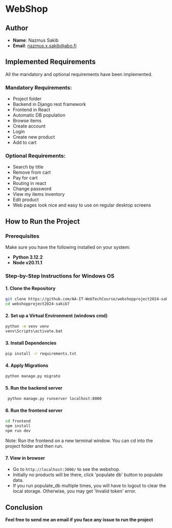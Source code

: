 # WebShop

## Author
- **Name**: Nazmus Sakib
- **Email**: nazmus.x.sakib@abo.fi

## Implemented Requirements
All the mandatory and optional requirements have been implemented.

### Mandatory Requirements:
- Project folder
- Backend in Django rest framework
- Frontend in React
- Automatic DB population
- Browse items
- Create account
- Login
- Create new product
- Add to cart

### Optional Requirements:
- Search by title
- Remove from cart
- Pay for cart
- Routing in react
- Change password
- View my items inventory
- Edit product
- Web pages look nice and easy to use on regular desktop screens

## How to Run the Project

### Prerequisites
Make sure you have the following installed on your system:
- **Python 3.12.2**
- **Node v20.11.1**

### Step-by-Step Instructions for Windows OS

#### 1. Clone the Repository
```bash
git clone https://github.com/AA-IT-WebTechCourse/webshopproject2024-sakib7.git
cd webshopproject2024-sakib7
```
#### 2. Set up a Virtual Environment (windows cmd)
```bash
python -m venv venv
venv\Scripts\activate.bat
```
#### 3. Install Dependencies
```bash
pip install -r requirements.txt
```

#### 4. Apply Migrations
```bash
python manage.py migrate
```
#### 5. Run the backend server
```bash
 python manage.py runserver localhost:8000 
```

#### 6. Run the frontend server 

```bash
cd frontend
npm install
npm run dev
```
Note: Run the frontend on a new terminal window. You can cd into the project folder and then run.

#### 7. View in browser

- Go to `http://localhost:3000/` to see the webshop. 
- Initially no products will be there, click 'populate db' button to populate data. 
- If you run populate_db multiple times, you will have to logout to clear the local storage. Otherwise, you may get 'Invalid token' error. 

## Conclusion

**Feel free to send me an email if you face any issue to run the project**